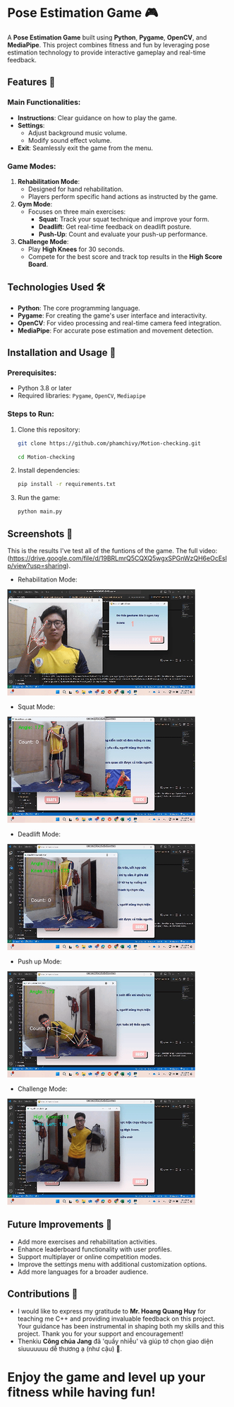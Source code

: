 # Pose Estimation Game 🎮

A **Pose Estimation Game** built using **Python**, **Pygame**, **OpenCV**, and **MediaPipe**. This project combines fitness and fun by leveraging pose estimation technology to provide interactive gameplay and real-time feedback.

## Features 🌟

### Main Functionalities:
- **Instructions**: Clear guidance on how to play the game.
- **Settings**: 
  - Adjust background music volume.
  - Modify sound effect volume.
- **Exit**: Seamlessly exit the game from the menu.

### Game Modes:
1. **Rehabilitation Mode**:
   - Designed for hand rehabilitation.
   - Players perform specific hand actions as instructed by the game.
2. **Gym Mode**:
   - Focuses on three main exercises:
     - **Squat**: Track your squat technique and improve your form.
     - **Deadlift**: Get real-time feedback on deadlift posture.
     - **Push-Up**: Count and evaluate your push-up performance.
3. **Challenge Mode**:
   - Play **High Knees** for 30 seconds.
   - Compete for the best score and track top results in the **High Score Board**.

## Technologies Used 🛠️

- **Python**: The core programming language.
- **Pygame**: For creating the game's user interface and interactivity.
- **OpenCV**: For video processing and real-time camera feed integration.
- **MediaPipe**: For accurate pose estimation and movement detection.

## Installation and Usage 🚀

### Prerequisites:
- Python 3.8 or later
- Required libraries: `Pygame`, `OpenCV`, `Mediapipe`

### Steps to Run:
1. Clone this repository:
    ```bash
    git clone https://github.com/phamchivy/Motion-checking.git
    ```
    ```bash
    cd Motion-checking
    ```
2. Install dependencies:
    ```bash
    pip install -r requirements.txt
3. Run the game:
    ```bash
    python main.py
## Screenshots 📸
This is the results I've test all of the funtions of the game. The full video: (https://drive.google.com/file/d/19BRLmrQ5CQXQ5wgxSPGnWzQH6eOcEslp/view?usp=sharing).
- Rehabilitation Mode:

![Mô tả hình ảnh](assets/results/Rehabilitation.gif)
- Squat Mode:

![Mô tả hình ảnh](assets/results/Squat.gif)
- Deadlift Mode:

![Mô tả hình ảnh](assets/results/Deadlift.gif)
- Push up Mode:

![Mô tả hình ảnh](assets/results/Pushup.gif)
- Challenge Mode:

![Mô tả hình ảnh](assets/results/Highknees.gif)
## Future Improvements 🚧
- Add more exercises and rehabilitation activities.
- Enhance leaderboard functionality with user profiles.
- Support multiplayer or online competition modes.
- Improve the settings menu with additional customization options.
- Add more languages for a broader audience.
<!--
## Known Issues 🐞
    Document any known bugs or issues here.
-->
## Contributions 🤝
- I would like to express my gratitude to **Mr. Hoang Quang Huy** for teaching me C++ and providing invaluable feedback on this project. Your guidance has been instrumental in shaping both my skills and this project. Thank you for your support and encouragement!
- Thenkiu **Công chúa Jang** đã 'quấy nhiễu' và giúp tớ chọn giao diện siuuuuuuu dễ thương ạ (như cậu) 🌸.
<!--
## License 📄
    Specify the license under which your project is distributed.
-->
# Enjoy the game and level up your fitness while having fun!







